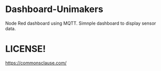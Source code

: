 # Dashboard-Unimakers
Node Red dashboard using MQTT. Simnple dashboard to display sensor data.

# LICENSE!
https://commonsclause.com/
